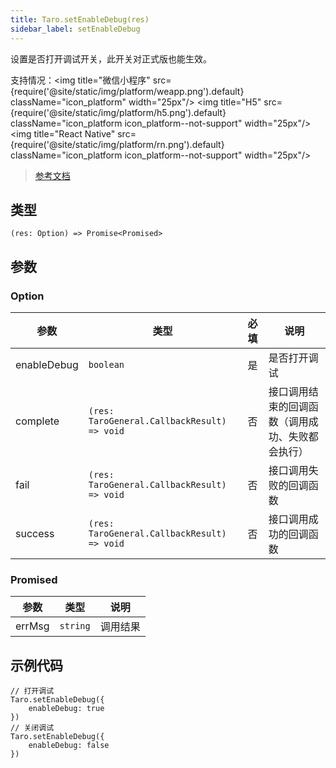 ```yaml
---
title: Taro.setEnableDebug(res)
sidebar_label: setEnableDebug
---
```


设置是否打开调试开关，此开关对正式版也能生效。

支持情况：<img title="微信小程序" src={require('@site/static/img/platform/weapp.png').default} className="icon_platform" width="25px"/> <img title="H5" src={require('@site/static/img/platform/h5.png').default} className="icon_platform icon_platform--not-support" width="25px"/> <img title="React Native" src={require('@site/static/img/platform/rn.png').default} className="icon_platform icon_platform--not-support" width="25px"/>

> [参考文档](https://developers.weixin.qq.com/miniprogram/dev/api/base/debug/wx.setEnableDebug.html)

## 类型

```tsx
(res: Option) => Promise<Promised>
```

## 参数

### Option

| 参数 | 类型 | 必填 | 说明 |
| --- | --- | :---: | --- |
| enableDebug | `boolean` | 是 | 是否打开调试 |
| complete | `(res: TaroGeneral.CallbackResult) => void` | 否 | 接口调用结束的回调函数（调用成功、失败都会执行） |
| fail | `(res: TaroGeneral.CallbackResult) => void` | 否 | 接口调用失败的回调函数 |
| success | `(res: TaroGeneral.CallbackResult) => void` | 否 | 接口调用成功的回调函数 |

### Promised

| 参数 | 类型 | 说明 |
| --- | --- | --- |
| errMsg | `string` | 调用结果 |

## 示例代码

```tsx
// 打开调试
Taro.setEnableDebug({
    enableDebug: true
})
// 关闭调试
Taro.setEnableDebug({
    enableDebug: false
})
```
